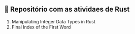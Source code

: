## 🦀 Repositório com as atividaes de Rust 

1. Manipulating Integer Data Types in Rust
2. Final Index of the First Word
